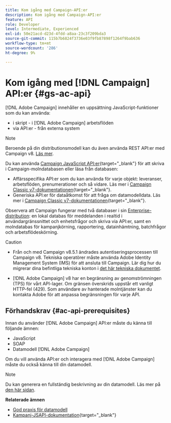 ```yaml
---
title: Kom igång med Campaign-API:er
description: Kom igång med Campaign-API:er
feature: API
role: Developer
level: Intermediate, Experienced
exl-id: 50e21acd-d23d-4fdd-a8aa-23c3f209bda3
source-git-commit: 115b7b6824f3736e03f9fb87898f1264f9bab636
workflow-type: tm+mt
source-wordcount: '286'
ht-degree: 9%

---
```


# Kom igång med [!DNL Campaign] API:er {#gs-ac-api}

[!DNL Adobe Campaign] innehåller en uppsättning JavaScript-funktioner som du kan använda:

* i skript - i [!DNL Adobe Campaign] arbetsflöden
* via API:er - från externa system

>[!NOTE]
>
>Beroende på din distributionsmodell kan du även använda REST API:er med Campaign v8. [Läs mer](../dev/api/get-started-apis.md).

Du kan använda [Campaign JavaScript API:er](https://experienceleague.adobe.com/developer/campaign-api/api/p-1.html){target="_blank"} för att skriva i Campaign-molndatabasen eller läsa från databasen:

* Affärsspecifika API:er som du kan använda för varje objekt: leveranser, arbetsflöden, prenumerationer och så vidare. Läs mer i [Campaign Classic v7-dokumentationen](https://experienceleague.adobe.com/docs/campaign-classic/using/configuring-campaign-classic/api/business-oriented-apis.html){target="_blank"}.
* Generiska API:er för dataåtkomst för att fråga om datamodelldata. Läs mer i [Campaign Classic v7-dokumentationen](https://experienceleague.adobe.com/docs/campaign-classic/using/configuring-campaign-classic/api/data-oriented-apis.html){target="_blank"}.

Observera att Campaign fungerar med två databaser i sin [Enterprise-distribution](../architecture/enterprise-deployment.md): en lokal databas för meddelanden i realtid i användargränssnittet och enhetsfrågor och skriva via API:er, samt en molndatabas för kampanjkörning, rapportering, datainhämtning, batchfrågor och arbetsflödeskörning.

>[!CAUTION]
>
>* Från och med Campaign v8.5.1 ändrades autentiseringsprocessen till Campaign v8. Tekniska operatörer måste använda Adobe Identity Management System (IMS) för att ansluta till Campaign. Lär dig hur du migrerar dina befintliga tekniska konton i [det här tekniska dokumentet](../../technotes/upgrades/ims-migration.md).
>
>* [!DNL Adobe Campaign] v8 har en begränsning av genomströmningen (TPS) för vårt API-lager. Om gränsen överskrids uppstår ett vanligt HTTP-fel (429). Som användare av hanterade molntjänster kan du kontakta Adobe för att anpassa begränsningen för varje API.
> 

## Förhandskrav {#ac-api-prerequisites}

Innan du använder [!DNL Adobe Campaign] API:er måste du känna till följande ämnen:

* JavaScript
* SOAP
* Datamodell [!DNL Adobe Campaign]

Om du vill använda API:er och interagera med [!DNL Adobe Campaign] måste du också känna till din datamodell.

>[!NOTE]
>Du kan generera en fullständig beskrivning av din datamodell. Läs mer på [den här sidan](datamodel.md).


**Relaterade ämnen**

* [God praxis för datamodell](datamodel-best-practices.md)
* [Kampanj-JSAPI-dokumentation](https://experienceleague.adobe.com/developer/campaign-api/api/p-1.html){target="_blank"}
